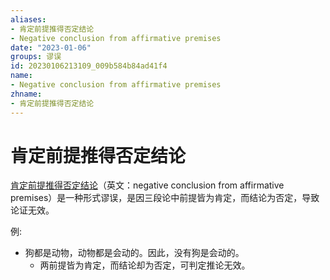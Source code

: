 ```yaml
---
aliases:
- 肯定前提推得否定结论
- Negative conclusion from affirmative premises
date: "2023-01-06"
groups: 谬误
id: 20230106213109_009b584b84ad41f4
name:
- Negative conclusion from affirmative premises
zhname:
- 肯定前提推得否定结论
---
```


# 肯定前提推得否定结论

[肯定前提推得否定结论](https://zh.wikipedia.org/wiki/%E8%82%AF%E5%AE%9A%E5%89%8D%E6%8F%90%E6%8E%A8%E5%BE%97%E5%90%A6%E5%AE%9A%E7%B5%90%E8%AB%96)（英文：negative conclusion from affirmative premises）是一种形式谬误，是因三段论中前提皆为肯定，而结论为否定，导致论证无效。

例:
- 狗都是动物，动物都是会动的。因此，没有狗是会动的。
    - 两前提皆为肯定，而结论却为否定，可判定推论无效。